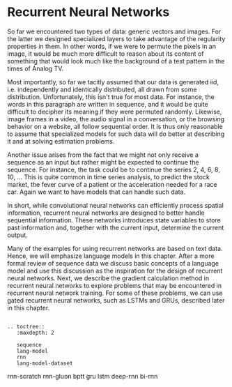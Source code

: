 # Recurrent Neural Networks

So far we encountered two types of data: generic vectors and
images. For the latter we designed specialized layers to take
advantage of the regularity properties in them. In other words, if we
were to permute the pixels in an image, it would be much more
difficult to reason about its content of something that would look
much like the background of a test pattern in the times of Analog TV.

Most importantly, so far we tacitly assumed that our data is generated
iid, i.e. independently and identically distributed, all drawn from some
distribution. Unfortunately, this isn't true for most data. For
instance, the words in this paragraph are written in sequence, and it
would be quite difficult to decipher its meaning if they were
permuted randomly. Likewise, image frames in a video, the audio signal
in a conversation, or the browsing behavior on a website, all follow
sequential order. It is thus only reasonable to assume that
specialized models for such data will do better at describing it and
at solving estimation problems.

Another issue arises from the fact that we might not only receive a
sequence as an input but rather might be expected to continue the
sequence. For instance, the task could be to continue the series 2,
4, 6, 8, 10, ... This is quite common in time series analysis, to
predict the stock market, the fever curve of a patient or the
acceleration needed for a race car. Again we want to have models that
can handle such data.

In short, while convolutional neural networks can efficiently process
spatial information, recurrent neural networks are designed to better
handle sequential information. These networks introduces state
variables to store past information and, together with the current
input, determine the current output.

Many of the examples for using recurrent networks are based on text
data. Hence, we will emphasize language models in this chapter. After
a more formal review of sequence data we discuss basic concepts of a
language model and use this discussion as the inspiration for the
design of recurrent neural networks. Next, we describe the gradient
calculation method in recurrent neural networks to explore problems
that may be encountered in recurrent neural network training. For some
of these problems, we can use gated recurrent neural networks, such as
LSTMs and GRUs, described later in this chapter.

```eval_rst

.. toctree::
   :maxdepth: 2

   sequence
   lang-model
   rnn
   lang-model-dataset
```
   
   rnn-scratch
   rnn-gluon
   bptt
   gru
   lstm
   deep-rnn
   bi-rnn

